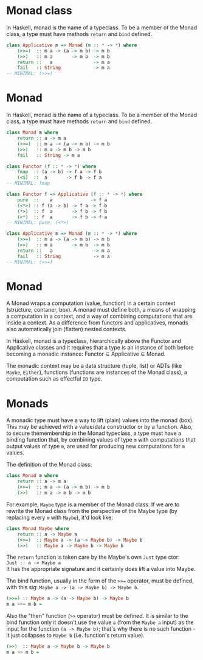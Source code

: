 # Monad class

In Haskell, monad is the name of a typeclass. To be a member of the Monad class, a type must have methods `return` and `bind` defined.

```hs
class Applicative m => Monad (m :: * -> *) where
    (>>=)  :: m a -> (a -> m b) -> m b
    (>>)   :: m a       -> m b  -> m b
    return ::   a               -> m a
    fail   :: String            -> m a
-- MINIMAL: (>>=)
```

# Monad

In Haskell, monad is the name of a typeclass. To be a member of the Monad class, a type must have methods `return` and `bind` defined.

```hs
class Monad m where
    return :: a -> m a
    (>>=)  :: m a -> (a -> m b) -> m b
    (>>)   :: m a -> m b -> m b
    fail   :: String -> m a
```



```hs
class Functor (f :: * -> *) where
    fmap  :: (a -> b) -> f a -> f b
    (<$)  ::  a       -> f b -> f a
-- MINIMAL: fmap

class Functor f => Applicative (f :: * -> *) where
    pure  ::    a              -> f a
    (<*>) :: f (a -> b) -> f a -> f b
    (*>)  :: f  a       -> f b -> f b
    (<*)  :: f  a       -> f b -> f a
-- MINIMAL: pure, (<*>)

class Applicative m => Monad (m :: * -> *) where
    (>>=)  :: m a -> (a -> m b) -> m b
    (>>)   :: m a       -> m b  -> m b
    return ::   a               -> m a
    fail   :: String            -> m a
-- MINIMAL: (>>=)
```


# Monad

A Monad wraps a computation (value, function) in a certain context (structure, contaner, box). A monad must define both, a means of wrapping a computation in a context, and a way of combining computations that are inside a context. As a difference from functors and applicatives, monads also automatically join (flatten) nested contexts.

In Haskell, monad is a typeclass, hierarchically above the Functor and Applicative classes and it requires that a type is an instance of both before becoming a monadic instance: Functor ⊆ Applicative ⊆ Monad.

The monadic context may be a data structure (tuple, list) or ADTs (like `Maybe`, `Either`), functions (functions are instances of the Monad class), a computation such as effectful `IO` type.


# Monads

A monadic type must have a way to lift (plain) values into the monad (box). This may be achieved with a value/data constructor or by a function. Also, to secure themembership in the Monad typeclass, a type must have a binding function that, by combining values of type `m` with computations that output values of type `m`, are used for producing new computations for `m` values.

The definition of the Monad class:

```hs
class Monad m where
    return :: a -> m a
    (>>=)  :: m a -> (a -> m b) -> m b
    (>>)   :: m a -> m b -> m b
```

For example, `Maybe` type is a member of the Monad class. If we are to rewrite the Monad class from the perspective of the Maybe type (by replacing every `m` with `Maybe`), it'd look like:

```hs
class Monad Maybe where
    return :: a -> Maybe a
    (>>=)  :: Maybe a -> (a -> Maybe b) -> Maybe b
    (>>)   :: Maybe a -> Maybe b -> Maybe b
```

The `return` function is taken care by the Maybe's own `Just` type ctor:    
`Just :: a -> Maybe a`   
It has the appropriate signature and it certainly does lift a value into Maybe.

The bind function, usually in the form of the `>>=` operator, must be defined, with this sig: `Maybe a -> (a -> Maybe b) -> Maybe b`.


```hs
(>>=) :: Maybe a -> (a -> Maybe b) -> Maybe b
m a >>= m b = 
```


Also the "then" function (`>>` operator) must be defined. It is similar to the bind function only it doesn't use the value `a` (from the `Maybe a` input) as the input for the function `(a -> Maybe b)`; that's why there is no such function - it just collapses to `Maybe b` (i.e. function's return value).

```hs
(>>)  :: Maybe a -> Maybe b -> Maybe b
m a >> m b = 
```
